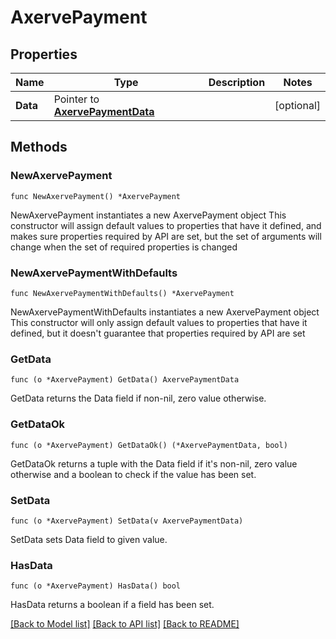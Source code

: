 # AxervePayment

## Properties

Name | Type | Description | Notes
------------ | ------------- | ------------- | -------------
**Data** | Pointer to [**AxervePaymentData**](AxervePaymentData.md) |  | [optional] 

## Methods

### NewAxervePayment

`func NewAxervePayment() *AxervePayment`

NewAxervePayment instantiates a new AxervePayment object
This constructor will assign default values to properties that have it defined,
and makes sure properties required by API are set, but the set of arguments
will change when the set of required properties is changed

### NewAxervePaymentWithDefaults

`func NewAxervePaymentWithDefaults() *AxervePayment`

NewAxervePaymentWithDefaults instantiates a new AxervePayment object
This constructor will only assign default values to properties that have it defined,
but it doesn't guarantee that properties required by API are set

### GetData

`func (o *AxervePayment) GetData() AxervePaymentData`

GetData returns the Data field if non-nil, zero value otherwise.

### GetDataOk

`func (o *AxervePayment) GetDataOk() (*AxervePaymentData, bool)`

GetDataOk returns a tuple with the Data field if it's non-nil, zero value otherwise
and a boolean to check if the value has been set.

### SetData

`func (o *AxervePayment) SetData(v AxervePaymentData)`

SetData sets Data field to given value.

### HasData

`func (o *AxervePayment) HasData() bool`

HasData returns a boolean if a field has been set.


[[Back to Model list]](../README.md#documentation-for-models) [[Back to API list]](../README.md#documentation-for-api-endpoints) [[Back to README]](../README.md)


